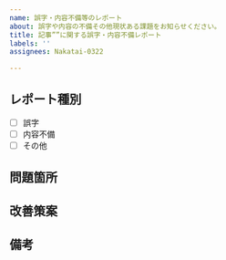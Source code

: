 ```yaml
---
name: 誤字・内容不備等のレポート
about: 誤字や内容の不備その他現状ある課題をお知らせください。
title: 記事””に関する誤字・内容不備レポート
labels: ''
assignees: Nakatai-0322

---
```


## レポート種別
- [ ] 誤字
- [ ] 内容不備
- [ ] その他

## 問題箇所
<!--問題のある箇所を具体的に示してください。-->

## 改善策案
<!--問題を改善するための策があればご記入ください。-->

## 備考
